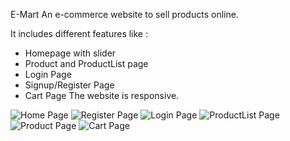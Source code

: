 E-Mart
An e-commerce website to sell products online.

It includes different features like :

* Homepage with slider
* Product and ProductList page
* Login Page
* Signup/Register Page
* Cart Page
The website is responsive.

![Home Page](https://user-images.githubusercontent.com/89783619/230702649-7033dde0-753a-4976-a56a-ca005e470d2b.jpg)
![Register Page](https://user-images.githubusercontent.com/89783619/230702642-46b63df1-014d-46ed-a9c0-669499531c86.jpg)
![Login Page](https://user-images.githubusercontent.com/89783619/230702644-756aacbc-5e6f-4300-871d-8a9826a7f1d2.jpg)
![ProductList Page](https://user-images.githubusercontent.com/89783619/230702645-63fbbc39-a545-4cec-a597-880f0873edbc.jpg)
![Product Page](https://user-images.githubusercontent.com/89783619/230702647-358d388d-09f9-47b3-9c6c-8152171da4cb.jpg)
![Cart Page](https://user-images.githubusercontent.com/89783619/230702650-9dc5d4b3-6ef7-4234-b7d1-cbf833848170.jpg)


